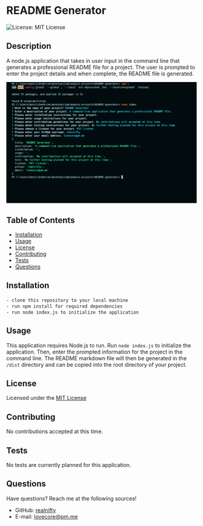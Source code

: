 # README Generator

![License: MIT License](https://img.shields.io/badge/license-MIT-orange)
  
## Description

A node.js application that takes in user input in the command line that generates a professional README file for a project. The user is prompted to enter the project details and when complete, the README file is generated.

![app screenshot](./images/app_ss.png)

## Table of Contents

- [Installation](#installation)
- [Usage](#usage)
- [License](#license)
- [Contributing](#contributing)
- [Tests](#tests)
- [Questions](#questions)

## Installation
```
- clone this repository to your local machine
- run npm install for required dependencies
- run node index.js to initialize the application
```

## Usage

This application requires Node.js to run. Run ```node index.js``` to initialize the application. Then, enter the prompted information for the project in the command line. The README markdown file will then be generated in the ```/dist``` directory and can be copied into the root directory of your project.

## License
    
Licensed under the [MIT License](https://spdx.org/licenses/MIT.html)

## Contributing

No contributions accepted at this time.

## Tests

No tests are currently planned for this application.

## Questions

Have questions? Reach me at the following sources!

* GitHub: [realnifty](https://github.com/realnifty)
* E-mail: lovecore@pm.me
